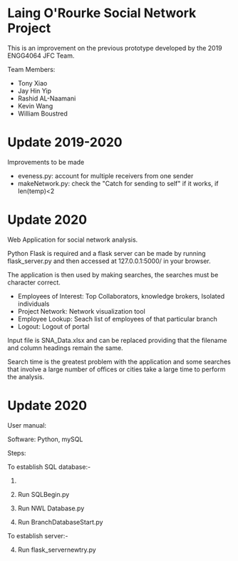 # Laing O'Rourke Social Network Project
This is an improvement on the previous prototype developed by the 2019 ENGG4064 JFC Team.

Team Members:

 - Tony Xiao
 - Jay Hin Yip
 - Rashid AL-Naamani
 - Kevin Wang
 - William Boustred

# Update 2019-2020
Improvements to be made
  - eveness.py: account for multiple receivers from one sender
  - makeNetwork.py: check the "Catch for sending to self" if it works, if len(temp)<2

# Update 2020
Web Application for social network analysis. 

Python Flask is required and a flask server can be made by running flask_server.py and then accessed at 127.0.0.1:5000/ in your browser.

The application is then used by making searches, the searches must be character correct.

  - Employees of Interest: Top Collaborators, knowledge brokers, Isolated individuals 
  - Project Network: Network visualization tool
  - Employee Lookup: Seach list of employees of that particular branch
  - Logout: Logout of portal
  
Input file is SNA_Data.xlsx and can be replaced providing that the filename and column headings remain the same.

Search time is the greatest problem with the application and some searches that involve a large number of offices or cities take a large time to perform the analysis.

# Update 2020

User manual:

Software: Python, mySQL

Steps:

To establish SQL database:-

1.  

2. Run SQLBegin.py

3. Run NWL Database.py

4. Run BranchDatabaseStart.py

To establish server:-

4. Run flask_servernewtry.py
